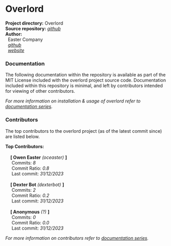 # Overlord
**Project directory:** Overlord<br/>
**Source repository:** *[github](https://github.com/EasterCompany/Overlord)*<br/>
**Author:**<br/>
&nbsp;&nbsp;Easter Company<br/>
&nbsp;&nbsp;*[github](https://github.com/EasterCompany)*<br/>
&nbsp;&nbsp;*[website](https://www.easter.company/)*<br/>

### Documentation
The following documentation within the repository is available as part of the MIT License
included with the overlord project source code.
Documentation included within this repository is minimal, and left by contributors intended
for viewing of other contributors.

*For more information on installation & usage of overlord refer to [documentation series](https://overlord.easter.company/docs).*

### Contributors
The top contributors to the overlord project (as of the latest commit since) are listed below.

**Top Contributors:**<br/>
<br/>
&nbsp;&nbsp;&nbsp;&nbsp;**[ Owen Easter** *(oceaster)* **]**<br/>
&nbsp;&nbsp;&nbsp;&nbsp;&nbsp;Commits: *8*<br/>
&nbsp;&nbsp;&nbsp;&nbsp;&nbsp;Commit Ratio: *0.8*<br/>
&nbsp;&nbsp;&nbsp;&nbsp;&nbsp;Last commit: *31/12/2023*<br/>
<br/>
&nbsp;&nbsp;&nbsp;&nbsp;**[ Dexter Bot** *(dexterbot)* **]**<br/>
&nbsp;&nbsp;&nbsp;&nbsp;&nbsp;Commits: *2*<br/>
&nbsp;&nbsp;&nbsp;&nbsp;&nbsp;Commit Ratio: *0.2*<br/>
&nbsp;&nbsp;&nbsp;&nbsp;&nbsp;Last commit: *31/12/2023*<br/>
<br/>
&nbsp;&nbsp;&nbsp;&nbsp;**[ Anonymous** *(?)* **]**<br/>
&nbsp;&nbsp;&nbsp;&nbsp;&nbsp;Commits: *0*<br/>
&nbsp;&nbsp;&nbsp;&nbsp;&nbsp;Commit Ratio: *0.0*<br/>
&nbsp;&nbsp;&nbsp;&nbsp;&nbsp;Last commit: *31/12/2023*<br/>

*For more information on contributors refer to [documentation series](https://overlord.easter.company/docs/contributors).*
